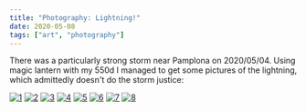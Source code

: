 ```yaml
---
title: "Photography: Lightning!"
date: 2020-05-08
tags: ["art", "photography"]
---
```


There was a particularly strong storm near Pamplona on 2020/05/04. Using magic lantern with my 550d I managed to get some pictures of the lightning, which admittedly doesn't do the storm justice:

[![1](https://cloud.ajimenez.es/index.php/s/nRHL4Cs2G8S2DSQ/preview)](https://cloud.ajimenez.es/index.php/s/nRHL4Cs2G8S2DSQ)
[![2](https://cloud.ajimenez.es/index.php/s/G4bmAkzoyLjEjJs/preview)](https://cloud.ajimenez.es/index.php/s/G4bmAkzoyLjEjJs)
[![3](https://cloud.ajimenez.es/index.php/s/6eR8ZDcqrmXCwce/preview)](https://cloud.ajimenez.es/index.php/s/6eR8ZDcqrmXCwce)
[![4](https://cloud.ajimenez.es/index.php/s/ni9ySWwrDBNpb2f/preview)](https://cloud.ajimenez.es/index.php/s/ni9ySWwrDBNpb2f)
[![5](https://cloud.ajimenez.es/index.php/s/8PKAwRRgK7BTTey/preview)](https://cloud.ajimenez.es/index.php/s/8PKAwRRgK7BTTey)
[![6](https://cloud.ajimenez.es/index.php/s/mnsjELHMgeW3ipL/preview)](https://cloud.ajimenez.es/index.php/s/mnsjELHMgeW3ipL)
[![7](https://cloud.ajimenez.es/index.php/s/mycmtGrwXTnmwQb/preview)](https://cloud.ajimenez.es/index.php/s/mycmtGrwXTnmwQb)
[![8](https://cloud.ajimenez.es/index.php/s/99QoCtj279Tz2Tq/preview)](https://cloud.ajimenez.es/index.php/s/99QoCtj279Tz2Tq)